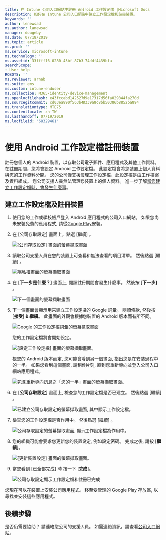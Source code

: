 ```yaml
---
title: 在 Intune 公司入口網站中註冊 Android 工作設定檔 |Microsoft Docs
description: 如何在 Intune 公司入口網站中建立工作設定檔和註冊裝置。
keywords: ''
author: lenewsad
ms.author: lanewsad
manager: dougeby
ms.date: 07/18/2019
ms.topic: article
ms.prod: ''
ms.service: microsoft-intune
ms.technology: ''
ms.assetid: 33ffff16-0280-43bf-87b3-74ddf4439bfa
searchScope:
- User help
ROBOTS: ''
ms.reviewer: arnab
ms.suite: ems
ms.custom: intune-enduser
ms.collection: M365-identity-device-management
ms.openlocfilehash: e43fccabd142527d9e17317d56fa029844fa270d
ms.sourcegitcommit: cd03ea890f563b48339a8c8bb50386b8852ba894
ms.translationtype: MTE75
ms.contentlocale: zh-TW
ms.lasthandoff: 07/19/2019
ms.locfileid: "68329461"
---
```

# <a name="enroll-device-with-android-work-profile"></a>使用 Android 工作設定檔註冊裝置

註冊您個人的 Android 裝置，以存取公司電子郵件、應用程式及其他工作資料。 在註冊期間，您將會設定 Android 工作設定檔。 此設定檔會將您裝置上個人資料與您的工作資料分開。 您的公司僅支援管理工作設定檔，此設定檔是由工作檔案及資料組成。 您公司支援人員無法管理您裝置上的個人資料。 進一步了解[當您建立工作設定檔時，會發生什麼事](what-happens-when-you-create-a-work-profile-android.md)。  

## <a name="create-work-profile-and-enroll-device"></a>建立工作設定檔及註冊裝置

1. 使用您的工作或學校帳戶登入 Android 應用程式的公司入口網站。 如果您尚未安裝免費的應用程式, 請從[Google Play](https://play.google.com/store/apps/details?id=com.microsoft.windowsintune.companyportal)安裝。  

2. 在 [公司存取設定]  畫面上，點選 [繼續]  。  

    ![[公司存取設定] 畫面的螢幕擷取畫面](./media/android-wp-02-1908.png)  

3. 讀取公司支援人員在您的裝置上可查看和無法查看的項目清單。 然後點選 [繼續]  。   

    ![隱私權畫面的螢幕擷取畫面](./media/android-wp-03-1908.png)  

4. 在 [**下一步是什麼？]** 畫面上, 閱讀註冊期間會發生什麼事。 然後按 [**下一步]** 。  

    ![下一個畫面的螢幕擷取畫面](./media/android-wp-04-1908.png)

5. 下一個畫面會顯示用來建立工作設定檔的 Google 詞彙。 閱讀條款, 然後按 [**接受] &AMP; 繼續**。 此畫面的外觀會根據您裝置的 Android 版本而有所不同。 

    ![Google 的工作設定檔詞彙的螢幕擷取畫面](./media/android-wp-05-1908.png)  

    您的工作設定檔將會開始設定。 

     ![[設定工作設定檔] 畫面的螢幕擷取畫面。](./media/android-wp-05a-1908.png) 

     視您的 Android 版本而定, 您可能會看到另一個畫面, 指出您是在安裝過程中的一半。 如果您看到這個畫面, 請稍候片刻, 直到您重新導向並登入公司入口網站應用程式。  

     ![包含重新導向訊息之「您的一半」畫面的螢幕擷取畫面。](./media/android-wp-05b-1908.png) 

6. 在 [**公司存取設定**] 畫面上, 檢查您的工作設定檔是否已建立。 然後點選 [繼續]  。  

    ![已建立公司存取設定的螢幕擷取畫面, 其中顯示工作設定檔。](./media/android-wp-06-1908.png)  

7. 檢查您的工作設定檔是否作用中。 然後點選 [繼續]  。 

    ![公司存取設定的螢幕擷取畫面, 顯示工作設定檔為作用中。](./media/android-wp-07-1908.png)  

8. 您的組織可能會要求您更新您的裝置設定, 例如設定密碼。 完成之後, 請按 [**繼續**]。  

    ![[更新裝置設定] 畫面的螢幕擷取畫面。](./media/android-wp-08-1908.png) 

9. 當您看到 [已全部完成]  時 按一下 [**完成**]。  

    ![公司存取設定顯示工作設定檔和註冊已完成](./media/android-wp-09-1908.png)  


您現在可以在裝置上安裝公司應用程式。 移至受管理的 Google Play 存放區, 以尋找並安裝這些應用程式。 

## <a name="next-steps"></a>後續步驟  

是否仍需要協助？ 請連絡您公司的支援人員。 如需連絡資訊，請查看[公司入口網站](https://go.microsoft.com/fwlink/?linkid=2010980)。
